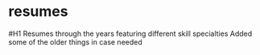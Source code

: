 # resumes
#H1 Resumes through the years featuring different skill specialties
Added some of the older things in case needed
